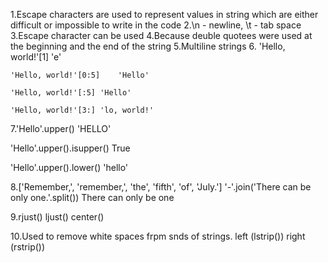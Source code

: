 1.Escape characters are used to represent values in string which are either difficult or impossible to write in the code
2.\n - newline, \t - tab space
3.Escape character can be used
4.Because deuble quotees were used at the beginning and the end of the string
5.Multiline strings
6.	'Hello, world!'[1]	'e'

	'Hello, world!'[0:5]	'Hello'

	'Hello, world!'[:5]	'Hello'

	'Hello, world!'[3:]	'lo, world!'

7.'Hello'.upper()		'HELLO'

'Hello'.upper().isupper()	True

'Hello'.upper().lower()		'hello'


8.['Remember,', 'remember,', 'the', 'fifth', 'of', 'July.']
  '-'.join('There can be only one.'.split())	There can only be one

9.rjust()
  ljust()
  center()

10.Used to remove white spaces frpm snds of strings. left (lstrip()) right (rstrip())
